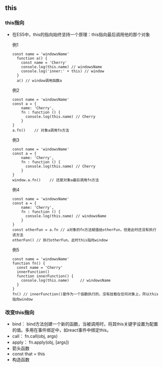 ## this
### this指向
- 在ES5中，this的指向始终坚持一个原理：this指向最后调用他的那个对象

  例1
  ```
  const name = 'windowsName'
    function a() {
      const name = 'Cherry'
      console.log(this.name) // windowsName  
      console.log('inner:' + this) // window  
    }
    a() // window调用函数a
  ```
  例2
  ```
  const name = 'windowsName'
  const a = {
      name: 'Cherry',
      fn : function () {
        console.log(this.name) // Cherry
      }
  }
  a.fn()    // 对象a调用fn方法
  ```
  例3
  ```
  const name = 'windowsName'
  const a = {
      name: 'Cherry',
      fn : function () {
        console.log(this.name) // Cherry
      }
  }
  window.a.fn()    // 还是对象a最后调用fn方法
  ```
  例4
  ```
  const name = 'windowsName'
  const a = {
      name: 'Cherry',
      fn : function () {
        console.log(this.name) // windowsName
      }
  }
  const otherFun = a.fn // a对象的fn方法赋值给otherFun，但是此时还没有执行该方法
  otherFun() // 执行otherFun，此时this指向window
  ```
  例5
  ```
  const name = 'windowsName'
  function fn() {
    const name = 'Cherry'
    innerFunction()
    function innerFunction() {
      console.log(this.name)     // windowsName
    }
  }
  fn() // innerFunction()是作为一个函数执行的，没有挂载在任何对象上，所以this指向window
  ```
### 改变this指向
  - bind： bind方法创建一个新的函数，当被调用时，将其this关键字设置为配置的值。多用在事件绑定中，如react事件中绑定this。
  - call： fn.call(obj, args)
  - apply： fn.apply(obj, [args])
  - 箭头函数
  - const that = this
  - 构造函数